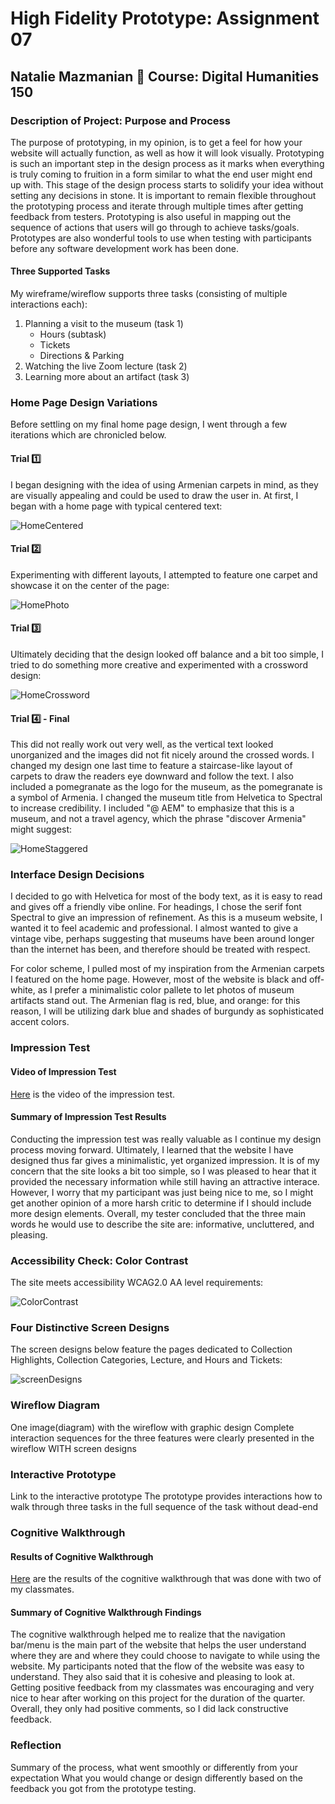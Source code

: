 # High Fidelity Prototype: Assignment 07
## Natalie Mazmanian :book: Course: Digital Humanities 150 

### Description of Project: Purpose and Process
The purpose of prototyping, in my opinion, is to get a feel for how your website will actually function, as well as how it will look visually. Prototyping is such an important step in the design process as it marks when everything is truly coming to fruition in a form similar to what the end user might end up with. This stage of the design process starts to solidify your idea without setting any decisions in stone. It is important to remain flexible throughout the prototyping process and iterate through multiple times after getting feedback from testers.  Prototyping is also useful in mapping out the sequence of actions that users will go through to achieve tasks/goals.  Prototypes are also wonderful tools to use when testing with participants before any software development work has been done.

#### Three Supported Tasks
My wireframe/wireflow supports three tasks (consisting of multiple interactions each): 
1. Planning a visit to the museum (task 1)
    * Hours (subtask)
    * Tickets
    * Directions & Parking
2. Watching the live Zoom lecture (task 2)
3. Learning more about an artifact (task 3)

### Home Page Design Variations

Before settling on my final home page design, I went through a few iterations which are chronicled below.

#### Trial :one:

I began designing with the idea of using Armenian carpets in mind, as they are visually appealing and could be used to draw the user in. At first, I began with a home page with typical centered text:

![HomeCentered](https://github.com/mysticaltofu/DH150-NATALIEMAZMANIAN/blob/main/HomeCentered.png)

#### Trial :two:

Experimenting with different layouts, I attempted to feature one carpet and showcase it on the center of the page:

![HomePhoto](https://github.com/mysticaltofu/DH150-NATALIEMAZMANIAN/blob/main/HomePhoto.png)

#### Trial :three:

Ultimately deciding that the design looked off balance and a bit too simple, I tried to do something more creative and experimented with a crossword design:

![HomeCrossword](https://github.com/mysticaltofu/DH150-NATALIEMAZMANIAN/blob/main/HomeCrossword.png)

#### Trial :four: - Final

This did not really work out very well, as the vertical text looked unorganized and the images did not fit nicely around the crossed words. I changed my design one last time to feature a staircase-like layout of carpets to draw the readers eye downward and follow the text. I also included a pomegranate as the logo for the museum, as the pomegranate is a symbol of Armenia. I changed the museum title from Helvetica to Spectral to increase credibility. I included "@ AEM" to emphasize that this is a museum, and not a travel agency, which the phrase "discover Armenia" might suggest:

![HomeStaggered](https://github.com/mysticaltofu/DH150-NATALIEMAZMANIAN/blob/main/HomeStaggered.png)

### Interface Design Decisions

I decided to go with Helvetica for most of the body text, as it is easy to read and gives off a friendly vibe online. For headings, I chose the serif font Spectral to give an impression of refinement. As this is a museum website, I wanted it to feel academic and professional. I almost wanted to give a vintage vibe, perhaps suggesting that museums have been around longer than the internet has been, and therefore should be treated with respect.

For color scheme, I pulled most of my inspiration from the Armenian carpets I featured on the home page. However, most of the website is black and off-white, as I prefer a minimalistic color pallete to let photos of museum artifacts stand out. The Armenian flag is red, blue, and orange: for this reason, I will be utilizing dark blue and shades of burgundy as sophisticated accent colors.

### Impression Test

#### Video of Impression Test
[Here](https://drive.google.com/file/d/1AMr0NXTQpDUg_TLa4mrv2Nnvsce5Rgsi/view?usp=sharing) is the video of the impression test.

#### Summary of Impression Test Results
Conducting the impression test was really valuable as I continue my design process moving forward. Ultimately, I learned that the website I have designed thus far gives a minimalistic, yet organized impression. It is of my concern that the site looks a bit too simple, so I was pleased to hear that it provided the necessary information while still having an attractive interace. However, I worry that my participant was just being nice to me, so I might get another opinion of a more harsh critic to determine if I should include more design elements. Overall, my tester concluded that the three main words he would use to describe the site are: informative, uncluttered, and pleasing.

### Accessibility Check: Color Contrast

The site meets accessibility WCAG2.0 AA level requirements:

![ColorContrast](https://github.com/mysticaltofu/DH150-NATALIEMAZMANIAN/blob/main/colorContrast.png)

### Four Distinctive Screen Designs

The screen designs below feature the pages dedicated to Collection Highlights, Collection Categories, Lecture, and Hours and Tickets: 

![screenDesigns](https://github.com/mysticaltofu/DH150-NATALIEMAZMANIAN/blob/main/ScreenDesigns.png)

### Wireflow Diagram
One image(diagram) with the wireflow with graphic design 
Complete interaction sequences for the three features were clearly presented in the wireflow WITH screen designs 

### Interactive Prototype
Link to the interactive prototype
The prototype provides interactions how to walk through three tasks in the full sequence of the task without dead-end

### Cognitive Walkthrough
#### Results of Cognitive Walkthrough
[Here](https://docs.google.com/document/d/1WLbZ9mQWy3U9Ml3M-LVmMtyzhwAxJE89f64EDea4VBc/edit?usp=sharing) are the results of the cognitive walkthrough that was done with two of my classmates.

#### Summary of Cognitive Walkthrough Findings
The cognitive walkthrough helped me to realize that the navigation bar/menu is the main part of the website that helps the user understand where they are and where they could choose to navigate to while using the website. My participants noted that the flow of the website was easy to understand. They also said that it is cohesive and pleasing to look at. Getting positive feedback from my classmates was encouraging and very nice to hear after working on this project for the duration of the quarter. Overall, they only had positive comments, so I did lack constructive feedback.

### Reflection
Summary of the process, what went smoothly or differently from your expectation
What you would change or design differently based on the feedback you got from the prototype testing. 
